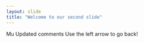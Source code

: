 ```yaml
---
layout: slide
title: "Welcome to our second slide"
---
```

Mu Updated comments
Use the left arrow to go back!
